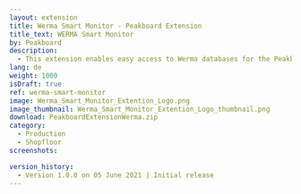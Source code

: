 ```yaml
---
layout: extension
title: Werma Smart Monitor - Peakboard Extension
title_text: WERMA Smart Monitor
by: Peakboard
description: 
  - This extension enables easy access to Werma databases for the Peakboard designer.
lang: de
weight: 1000
isDraft: true
ref: werma-smart-monitor
image: Werma_Smart_Monitor_Extention_Logo.png
image_thumbnail: Werma_Smart_Monitor_Extention_Logo_thumbnail.png
download: PeakboardExtensionWerma.zip
category:
  - Production
  - Shopfloor
screenshots:

version_history:
  - Version 1.0.0 on 05 June 2021 | Initial release
---
```

